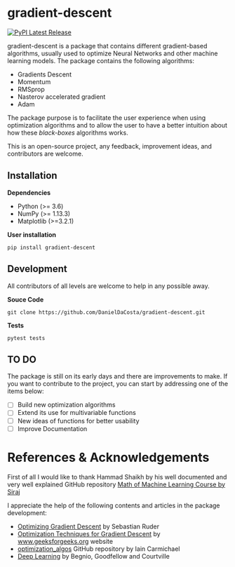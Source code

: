 # gradient-descent

[![PyPI Latest Release](https://img.shields.io/pypi/v/gradient-descent.svg)](https://pypi.org/project/gradient-descent/)

gradient-descent is a package that contains different gradient-based algorithms, usually used to optimize Neural Networks and other machine learning models. The package contains the following algorithms:

- Gradients Descent
- Momentum
- RMSprop
- Nasterov accelerated gradient
- Adam

The package purpose is to facilitate the user experience when using optimization algorithms and to allow the user to have a better intuition about how these *black-boxes* algorithms works.

This is an open-source project, any feedback, improvement ideas, and contributors are welcome.

## Installation

**Dependencies**

- Python (>= 3.6)
- NumPy (>= 1.13.3)
- Matplotlib (>=3.2.1)

**User installation**

```
pip install gradient-descent
```

## Development

All contributors of all levels are welcome to help in any possible away. 

**Souce Code**

```
git clone https://github.com/DanielDaCosta/gradient-descent.git
```

**Tests**

```
pytest tests
```

## TO DO

The package is still on its early days and there are improvements to make. If you want to contribute to the project, you can start by addressing one of the items below:

- [ ] Build new optimization algorithms
- [ ] Extend its use for multivariable functions
- [ ] New ideas of functions for better usability
- [ ] Improve Documentation

# References & Acknowledgements

First of all I would like to thank Hammad Shaikh by his well documented and very well explained GitHub repository [Math of Machine Learning Course by Siraj](https://github.com/hammadshaikhha/Math-of-Machine-Learning-Course-by-Siraj/blob/master/Gradient%20Descent%20for%20Optimization/Gradient%20Descent%20for%20Optimization.ipynb)

I appreciate the help of the following contents and articles in the package development:

- [Optimizing Gradient Descent](https://ruder.io/optimizing-gradient-descent/) by Sebastian Ruder
- [Optimization Techniques for Gradient Descent](https://www.geeksforgeeks.org/optimization-techniques-for-gradient-descent/?ref=rp) by www.geeksforgeeks.org website
- [optimization_algos](https://github.com/idc9/optimization_algos) GitHub repository by Iain Carmichael
- [Deep Learning](http://www.deeplearningbook.org) by Begnio, Goodfellow and Courtville
